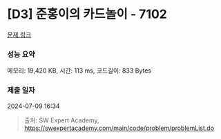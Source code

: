 # [D3] 준홍이의 카드놀이 - 7102 

[문제 링크](https://swexpertacademy.com/main/code/problem/problemDetail.do?contestProbId=AWkIlHWqBYcDFAXC) 

### 성능 요약

메모리: 19,420 KB, 시간: 113 ms, 코드길이: 833 Bytes

### 제출 일자

2024-07-09 16:34



> 출처: SW Expert Academy, https://swexpertacademy.com/main/code/problem/problemList.do